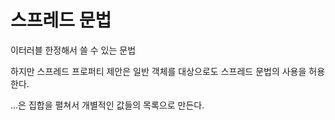# 스프레드 문법

이터러블 한정해서 쓸 수 있는 문법

하지만 스프레드 프로퍼티 제안은 일반 객체를 대상으로도 스프레드 문법의 사용을 허용한다.

...은 집합을 펼쳐서 개별적인 값들의 목록으로 만든다.
